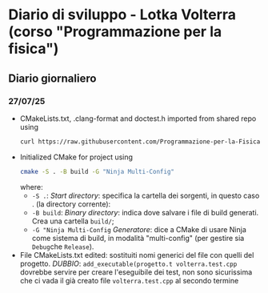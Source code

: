 # Diario di sviluppo - Lotka Volterra (corso "Programmazione per la fisica")
## Diario giornaliero
### 27/07/25
- CMakeLists.txt, .clang-format and doctest.h imported from shared repo using
  ```bash
  curl https://raw.githubusercontent.com/Programmazione-per-la-Fisica/progetto2024/main/filename.ext -o filename.ext
- Initialized CMake for project using
  ```bash
  cmake -S . -B build -G "Ninja Multi-Config"
  ```
  where:
  - `-S .`: _Start directory_: specifica la cartella dei sorgenti, in questo caso . (la directory corrente):
  - `-B build`: _Binary directory_: indica dove salvare i file di build generati. Crea una cartella `build/`;
  - `-G "Ninja Multi-Config` _Generatore_: dice a CMake di usare Ninja come sistema di build, in modalità "multi-config" (per gestire sia `Debug`che `Release`).
- File CMakeLists.txt edited: sostituiti nomi generici del file con quelli del progetto. 
*DUBBIO*: `add_executable(progetto.t volterra.test.cpp` dovrebbe servire per creare l'eseguibile dei test, non sono sicurissima che ci vada il già creato file `volterra.test.cpp` al secondo termine
